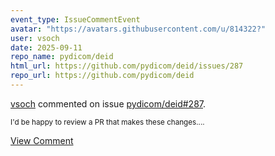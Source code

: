 ```yaml
---
event_type: IssueCommentEvent
avatar: "https://avatars.githubusercontent.com/u/814322?"
user: vsoch
date: 2025-09-11
repo_name: pydicom/deid
html_url: https://github.com/pydicom/deid/issues/287
repo_url: https://github.com/pydicom/deid
---
```


<a href='https://github.com/vsoch' target='_blank'>vsoch</a> commented on issue <a href='https://github.com/pydicom/deid/issues/287' target='_blank'>pydicom/deid#287</a>.

<small>I'd be happy to review a PR that makes these changes....</small>

<a href='https://github.com/pydicom/deid/issues/287' target='_blank'>View Comment</a>